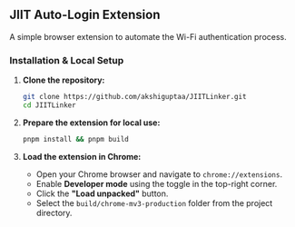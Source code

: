 ## JIIT Auto-Login Extension

A simple browser extension to automate the Wi-Fi authentication process.

### Installation & Local Setup

1.  **Clone the repository:**
    ```bash
    git clone https://github.com/akshiguptaa/JIITLinker.git
    cd JIITLinker
    ```

2.  **Prepare the extension for local use:**
    ```bash
    pnpm install && pnpm build
    ```

3.  **Load the extension in Chrome:**
    -   Open your Chrome browser and navigate to `chrome://extensions`.
    -   Enable **Developer mode** using the toggle in the top-right corner.
    -   Click the **"Load unpacked"** button.
    -   Select the `build/chrome-mv3-production` folder from the project directory.

